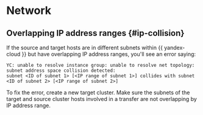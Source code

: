 # Network

## Overlapping IP address ranges {#ip-collision}

If the source and target hosts are in different subnets within {{ yandex-cloud }} but have overlapping IP address ranges, you'll see an error saying:

```text
YC: unable to resolve instance group: unable to resolve net topology: subnet address space collision detected:
subnet <ID of subnet 1> [<IP range of subnet 1>] collides with subnet <ID of subnet 2> [<IP range of subnet 2>]
```

To fix the error, create a new target cluster. Make sure the subnets of the target and source cluster hosts involved in a transfer are not overlapping by IP address range.
